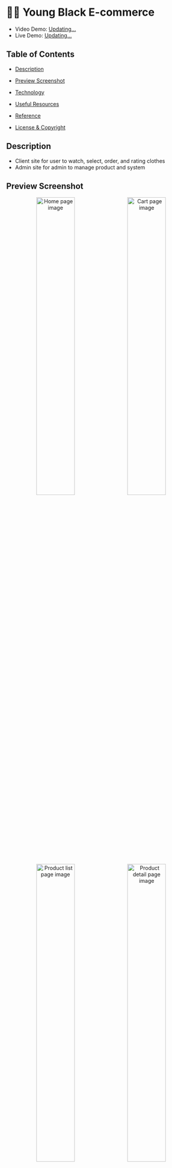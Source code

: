 # :face_with_spiral_eyes: Young Black E-commerce

- Video Demo: [Updating...]()
- Live Demo: [Updating...]()

## Table of Contents

- [Description](#description)

- [Preview Screenshot](#preview-screenshot)

- [Technology](#technology)

- [Useful Resources](#useful-resources)

- [Reference](#reference)

- [License & Copyright](#license--copyright)

## Description
- Client site for user to watch, select, order, and rating clothes
- Admin site for admin to manage product and system

## Preview Screenshot
<div  align="center">

<img  src="https://github.com/khoahd7621/young-black-ecommerce/blob/main/images/home.png"  alt="Home page image" title="Home page"  width="45%"/> &nbsp;&nbsp; <img  src="https://github.com/khoahd7621/young-black-ecommerce/blob/main/images/cart.png"  alt="Cart page image" title="Cart page"  width="45%"/>

<img  src="https://github.com/khoahd7621/young-black-ecommerce/blob/main/images/list_products.png"  alt="Product list page image" title="Product list page"  width="45%"/> &nbsp;&nbsp; <img  src="https://github.com/khoahd7621/young-black-ecommerce/blob/main/images/product_detail.png"  alt="Product detail page image" title="Product detail page"  width="45%"/>

</div>

## Technology
**1. Frontend**
- ReactJS, Redux Toolkit, SCSS, ...

**2. Backend**
- Spring Web, Spring Security, Spring Data JPA

**3. Database**
- Postgres SQL
- Firebase Storage

**4. Tool**
- IntelliJ
- Java JDK 11
- Visual Studio Code
- PGAdmin4, DBeaver
- Postman

## Useful Resources
#| Name | Description
-| - | -
1| [Back-end](https://github.com/khoahd7621/young-black-ecommerce/tree/main/backend) | Main backend source code
2| [Front-end](https://github.com/khoahd7621/young-black-ecommerce/tree/main/frontend) | Main frontend source code
3| [Database](https://github.com/khoahd7621/young-black-ecommerce/tree/main/database) | ERD diagram, script

## Reference
- [Spring.io](https://spring.io)
- [Baeldung](https://www.baeldung.com)
- [Testing controller layer](https://spring.io/guides/gs/testing-web/)
- [Googler JSON style guide](https://google.github.io/styleguide/jsoncstyleguide.xml)
- [File upload and download with Spring boot and firebase](https://medium.com/teamarimac/file-upload-and-download-with-spring-boot-firebase-af068bc62614)

## License & Copyright

&copy; 2022 Khoa Dang Hoang khoahd7621 Licensed under the [GPL-3.0 LICENSE](https://github.com/khoahd7621/young-black-ecommerce/blob/main/LICENSE).

> :love_you_gesture: Feel free to use my repository and star it if you find something interesting :love_you_gesture:
